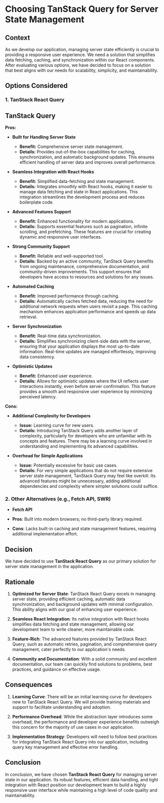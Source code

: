 # Choosing TanStack Query for Server State Management

## Context

As we develop our application, managing server state efficiently is crucial to providing a responsive user experience. We need a solution that simplifies data fetching, caching, and synchronization within our React components. After evaluating various options, we have decided to focus on a solution that best aligns with our needs for scalability, simplicity, and maintainability.

## Options Considered

### 1. TanStack React Query

## TanStack Query

**Pros:**

- **Built for Handling Server State**

  - **Benefit:** Comprehensive server state management.
  - **Details:** Provides out-of-the-box capabilities for caching, synchronization, and automatic background updates. This ensures efficient handling of server data and improves overall performance.

- **Seamless Integration with React Hooks**

  - **Benefit:** Simplified data-fetching and state management.
  - **Details:** Integrates smoothly with React hooks, making it easier to manage data fetching and state in React applications. This integration streamlines the development process and reduces boilerplate code.

- **Advanced Features Support**

  - **Benefit:** Enhanced functionality for modern applications.
  - **Details:** Supports essential features such as pagination, infinite scrolling, and prefetching. These features are crucial for creating dynamic and responsive user interfaces.

- **Strong Community Support**

  - **Benefit:** Reliable and well-supported tool.
  - **Details:** Backed by an active community, TanStack Query benefits from ongoing maintenance, comprehensive documentation, and community-driven improvements. This support ensures that developers have access to resources and solutions for any issues.

- **Automated Caching**

  - **Benefit:** Improved performance through caching.
  - **Details:** Automatically caches fetched data, reducing the need for additional network requests when users revisit a page. This caching mechanism enhances application performance and speeds up data retrieval.

- **Server Synchronization**

  - **Benefit:** Real-time data synchronization.
  - **Details:** Simplifies synchronizing client-side data with the server, ensuring that your application displays the most up-to-date information. Real-time updates are managed effortlessly, improving data consistency.

- **Optimistic Updates**
  - **Benefit:** Enhanced user experience.
  - **Details:** Allows for optimistic updates where the UI reflects user interactions instantly, even before server confirmation. This feature provides a smooth and responsive user experience by minimizing perceived latency.

**Cons:**

- **Additional Complexity for Developers**

  - **Issue:** Learning curve for new users.
  - **Details:** Introducing TanStack Query adds another layer of complexity, particularly for developers who are unfamiliar with its concepts and features. There may be a learning curve involved in understanding and implementing its advanced capabilities.

- **Overhead for Simple Applications**
  - **Issue:** Potentially excessive for basic use cases.
  - **Details:** For very simple applications that do not require extensive server state management, TanStack Query may feel like overkill. Its advanced features might be unnecessary, adding additional dependencies and complexity where simpler solutions could suffice.

### 2. Other Alternatives (e.g., Fetch API, SWR)

- **Fetch API**

- **Pros**: Built into modern browsers; no third-party library required.

- **Cons**: Lacks built-in caching and state management features, requiring additional implementation effort.

## Decision

We have decided to use **TanStack React Query** as our primary solution for server state management in the application.

## Rationale

1.  **Optimized for Server State**: TanStack React Query excels in managing server state, providing efficient caching, automatic data synchronization, and background updates with minimal configuration. This ability aligns with our goal of enhancing user experience.

2.  **Seamless React Integration**: Its native integration with React hooks simplifies data fetching and state management, allowing our development team to write cleaner, more maintainable code.

3.  **Feature-Rich**: The advanced features provided by TanStack React Query, such as automatic retries, pagination, and comprehensive query management, cater perfectly to our application's needs.

4.  **Community and Documentation**: With a solid community and excellent documentation, our team can quickly find solutions to problems, best practices, and guidance on effective usage.

## Consequences

1.  **Learning Curve**: There will be an initial learning curve for developers new to TanStack React Query. We will provide training materials and support to facilitate understanding and adoption.

2.  **Performance Overhead**: While the abstraction layer introduces some overhead, the performance and developer experience benefits outweigh this concern for the majority of use cases in our application.

3.  **Implementation Strategy**: Developers will need to follow best practices for integrating TanStack React Query into our application, including query key management and effective error handling.

## Conclusion

In conclusion, we have chosen **TanStack React Query** for managing server state in our application. Its robust features, efficient data handling, and tight integration with React position our development team to build a highly responsive user interface while maintaining a high level of code quality and maintainability.
